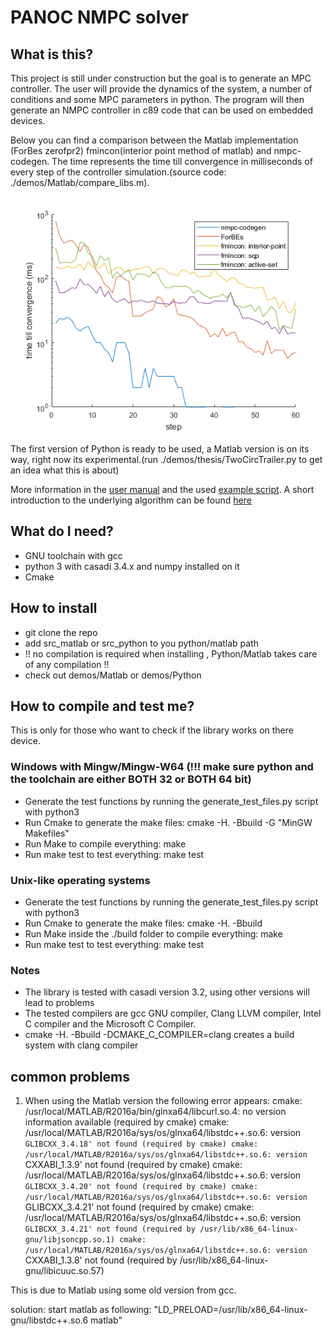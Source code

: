# PANOC NMPC solver
## What is this?
This project is still under construction but the goal is to generate an MPC controller. The user will provide the dynamics of the system, a number of conditions and some MPC parameters in python. The program will then generate an NMPC controller in c89 code that can be used on embedded devices.

Below you can find a comparison between the Matlab implementation (ForBes zerofpr2) fmincon(interior point method of matlab) and nmpc-codegen. The time represents the time till convergence in milliseconds of every step of the controller simulation.(source code: ./demos/Matlab/compare_libs.m).

![alt text](trailer_example_time_log.png "Time till convergence simple simulation")

The first version of Python is ready to be used, a Matlab version is on its way, right now its experimental.(run ./demos/thesis/TwoCircTrailer.py to get an idea what this is about)

More information in the  [user manual](tutorial.pdf) and the used [example script](tutorial_nmpc_codegen.py). A short introduction to the underlying algorithm can be found [here](PANOC.pdf)

## What do I need?
- GNU toolchain with gcc
- python 3 with casadi 3.4.x and numpy installed on it
- Cmake

## How to install
- git clone the repo 
- add src_matlab or src_python to you python/matlab path
- !! no compilation is required when installing , Python/Matlab takes care of any compilation !!
- check out demos/Matlab or demos/Python

## How to compile and test me?
This is only for those who want to check if the library works on there device. 
### Windows with Mingw/Mingw-W64 (!!! make sure python and the toolchain are either BOTH 32 or BOTH 64 bit)
- Generate the test functions by running the generate_test_files.py script with python3
- Run Cmake to generate the make files: cmake -H. -Bbuild -G "MinGW Makefiles"
- Run Make to compile everything: make
- Run make test to test everything: make test

### Unix-like operating systems
- Generate the test functions by running the generate_test_files.py script with python3
- Run Cmake to generate the make files: cmake -H. -Bbuild
- Run Make inside the ./build folder to compile everything: make
- Run make test to test everything: make test

### Notes
- The library is tested with casadi version 3.2, using other versions will lead to problems
- The tested compilers are gcc GNU compiler, Clang LLVM compiler, Intel C compiler and the Microsoft C Compiler.
- cmake -H. -Bbuild -DCMAKE_C_COMPILER=clang creates a build system with clang compiler

## common problems
1. When using the Matlab version the following error appears:
cmake: /usr/local/MATLAB/R2016a/bin/glnxa64/libcurl.so.4: no version information available (required by cmake)
cmake: /usr/local/MATLAB/R2016a/sys/os/glnxa64/libstdc++.so.6: version `GLIBCXX_3.4.18' not found (required by cmake)
cmake: /usr/local/MATLAB/R2016a/sys/os/glnxa64/libstdc++.so.6: version `CXXABI_1.3.9' not found (required by cmake)
cmake: /usr/local/MATLAB/R2016a/sys/os/glnxa64/libstdc++.so.6: version `GLIBCXX_3.4.20' not found (required by cmake)
cmake: /usr/local/MATLAB/R2016a/sys/os/glnxa64/libstdc++.so.6: version `GLIBCXX_3.4.21' not found (required by cmake)
cmake: /usr/local/MATLAB/R2016a/sys/os/glnxa64/libstdc++.so.6: version `GLIBCXX_3.4.21' not found (required by /usr/lib/x86_64-linux-gnu/libjsoncpp.so.1)
cmake: /usr/local/MATLAB/R2016a/sys/os/glnxa64/libstdc++.so.6: version `CXXABI_1.3.8' not found (required by /usr/lib/x86_64-linux-gnu/libicuuc.so.57)

This is due to Matlab using some old version from gcc. 

solution: start matlab as following: "LD_PRELOAD=/usr/lib/x86_64-linux-gnu/libstdc++.so.6 matlab" 
